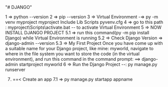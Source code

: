 "# DJANGO" 

1 => python --version
2 => pip --version
3 => Virtual Environment -=> py -m venv myproject
        myproject 
            Include
            Lib
            Scripts
            pyvenv.cfg
4 => go to this path : myproject\Scripts\activate.bat -- to activate Virtual Environment
5 => NOW INSTALL DJANGO PROJECT
     5.1 => run this command(py -m pip install Django) while Virtual Environment is running
     5.2 => Check Django Version => django-admin --version
     5.3 => My First Project
        Once you have come up with a suitable name for your Django project, like mine: myworld, 
        navigate to where in the file system you want to store the code (in the virtual environment), 
        and run this command in the command prompt: 
            ==> django-admin startproject myworld
6 => Run the Django Project --: py manage.py runserver

7. ==<  Create an app
    7.1 => py manage.py startapp appname